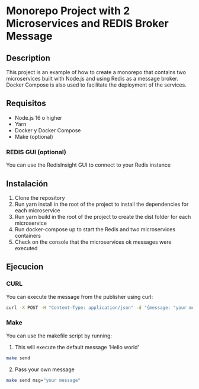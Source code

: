 # Monorepo Project with 2 Microservices and REDIS Broker Message

## Description
This project is an example of how to create a monorepo that contains two microservices built with Node.js and using Redis as a message broker. Docker Compose is also used to facilitate the deployment of the services.


## Requisitos
- Node.js 16 o higher
- Yarn
- Docker y Docker Compose
- Make (optional)

### REDIS GUI (optional)
You can use the RedisInsight GUI to connect to your Redis instance

## Instalación
1. Clone the repository
2. Run yarn install in the root of the project to install the dependencies for each microservice
3. Run yarn build in the root of the project to create the dist folder for each microservice
4. Run docker-compose up to start the Redis and two microservices containers
5. Check on the console that the microservices ok messages were executed

## Ejecucion
### CURL
You can execute the message from the publisher using curl:

```bash
curl -X POST -H "Content-Type: application/json" -d '{message: "your message"}' http://localhost:3000
```

### Make
You can use the makefile script by running:

1. This will execute the default message 'Hello world'
```bash
make send
```
2. Pass your own message
```bash
make send msg="your message"
```